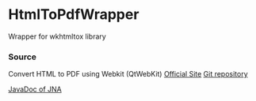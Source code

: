 # HtmlToPdfWrapper
Wrapper for wkhtmltox library

### Source ###

Convert HTML to PDF using Webkit (QtWebKit)
[Official Site](http://wkhtmltopdf.org/)
[Git repository](https://github.com/wkhtmltopdf/wkhtmltopdf)

[JavaDoc of JNA](https://jna.java.net/javadoc/overview-summary.html)
